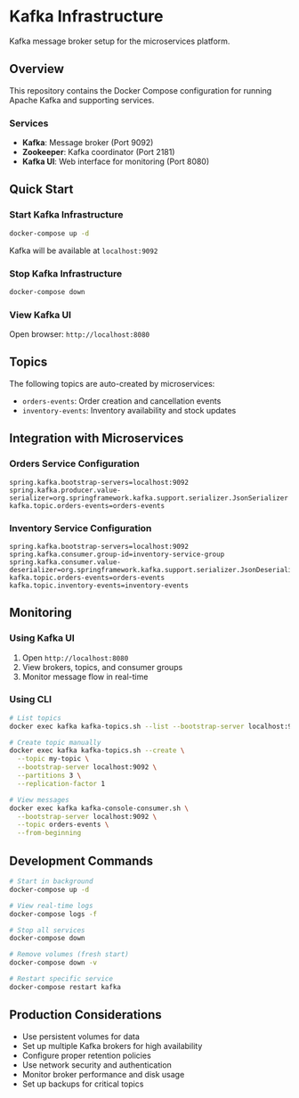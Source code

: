 # Kafka Infrastructure

Kafka message broker setup for the microservices platform.

## Overview

This repository contains the Docker Compose configuration for running Apache Kafka and supporting services.

### Services

- **Kafka**: Message broker (Port 9092)
- **Zookeeper**: Kafka coordinator (Port 2181)
- **Kafka UI**: Web interface for monitoring (Port 8080)

## Quick Start

### Start Kafka Infrastructure
```bash
docker-compose up -d
```

Kafka will be available at `localhost:9092`

### Stop Kafka Infrastructure
```bash
docker-compose down
```

### View Kafka UI

Open browser: `http://localhost:8080`

## Topics

The following topics are auto-created by microservices:

- `orders-events`: Order creation and cancellation events
- `inventory-events`: Inventory availability and stock updates

## Integration with Microservices

### Orders Service Configuration
```properties
spring.kafka.bootstrap-servers=localhost:9092
spring.kafka.producer.value-serializer=org.springframework.kafka.support.serializer.JsonSerializer
kafka.topic.orders-events=orders-events
```

### Inventory Service Configuration
```properties
spring.kafka.bootstrap-servers=localhost:9092
spring.kafka.consumer.group-id=inventory-service-group
spring.kafka.consumer.value-deserializer=org.springframework.kafka.support.serializer.JsonDeserializer
kafka.topic.orders-events=orders-events
kafka.topic.inventory-events=inventory-events
```

## Monitoring

### Using Kafka UI

1. Open `http://localhost:8080`
2. View brokers, topics, and consumer groups
3. Monitor message flow in real-time

### Using CLI
```bash
# List topics
docker exec kafka kafka-topics.sh --list --bootstrap-server localhost:9092

# Create topic manually
docker exec kafka kafka-topics.sh --create \
  --topic my-topic \
  --bootstrap-server localhost:9092 \
  --partitions 3 \
  --replication-factor 1

# View messages
docker exec kafka kafka-console-consumer.sh \
  --bootstrap-server localhost:9092 \
  --topic orders-events \
  --from-beginning
```

## Development Commands
```bash
# Start in background
docker-compose up -d

# View real-time logs
docker-compose logs -f

# Stop all services
docker-compose down

# Remove volumes (fresh start)
docker-compose down -v

# Restart specific service
docker-compose restart kafka
```

## Production Considerations

- Use persistent volumes for data
- Set up multiple Kafka brokers for high availability
- Configure proper retention policies
- Use network security and authentication
- Monitor broker performance and disk usage
- Set up backups for critical topics